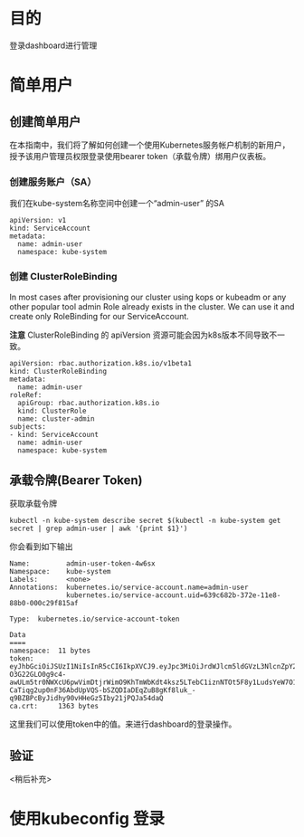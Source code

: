 # 目的 # 
登录dashboard进行管理
# 简单用户 #
## 创建简单用户 ##
在本指南中，我们将了解如何创建一个使用Kubernetes服务帐户机制的新用户，授予该用户管理员权限登录使用bearer token（承载令牌）绑用户仪表板。
### 创建服务账户（SA） ###
我们在kube-system名称空间中创建一个“admin-user” 的SA
```
apiVersion: v1
kind: ServiceAccount
metadata:
  name: admin-user
  namespace: kube-system
```
### 创建 ClusterRoleBinding ###
In most cases after provisioning our cluster using kops or kubeadm or any other popular tool admin Role already exists in the cluster. We can use it and create only RoleBinding for our ServiceAccount.

**注意** ClusterRoleBinding 的 apiVersion 资源可能会因为k8s版本不同导致不一致。 
```
apiVersion: rbac.authorization.k8s.io/v1beta1
kind: ClusterRoleBinding
metadata:
  name: admin-user
roleRef:
  apiGroup: rbac.authorization.k8s.io
  kind: ClusterRole
  name: cluster-admin
subjects:
- kind: ServiceAccount
  name: admin-user
  namespace: kube-system
```
## 承载令牌(Bearer Token) ##
获取承载令牌
```
kubectl -n kube-system describe secret $(kubectl -n kube-system get secret | grep admin-user | awk '{print $1}')
```
你会看到如下输出
```
Name:         admin-user-token-4w6sx
Namespace:    kube-system
Labels:       <none>
Annotations:  kubernetes.io/service-account.name=admin-user
              kubernetes.io/service-account.uid=639c682b-372e-11e8-88b0-000c29f815af

Type:  kubernetes.io/service-account-token

Data
====
namespace:  11 bytes
token:      eyJhbGciOiJSUzI1NiIsInR5cCI6IkpXVCJ9.eyJpc3MiOiJrdWJlcm5ldGVzL3NlcnZpY2VhY2NvdW50Iiwia3ViZXJuZXRlcy5pby9zZXJ2aWNlYWNjb3VudC9uYW1lc3BhY2UiOiJrdWJlLXN5c3RlbSIsImt1YmVybmV0ZXMuaW8vc2VydmljZWFjY291bnQvc2VjcmV0Lm5hbWUiOiJhZG1pbi11c2VyLXRva2VuLTR3NnN4Iiwia3ViZXJuZXRlcy5pby9zZXJ2aWNlYWNjb3VudC9zZXJ2aWNlLWFjY291bnQubmFtZSI6ImFkbWluLXVzZXIiLCJrdWJlcm5ldGVzLmlvL3NlcnZpY2VhY2NvdW50L3NlcnZpY2UtYWNjb3VudC51aWQiOiI2MzljNjgyYi0zNzJlLTExZTgtODhiMC0wMDBjMjlmODE1YWYiLCJzdWIiOiJzeXN0ZW06c2VydmljZWFjY291bnQ6a3ViZS1zeXN0ZW06YWRtaW4tdXNlciJ9.AnIHuXbY0ktRzaZSw6ktjHuwIFj4NxQjSgRvbvbI6Gav1zO3F_E6sMWgp4AzpoC4BKbwCFNday146QLUqzFin9z5GoBKGnJ4AEvElYvfN5V1_zSbHpxf_1X1Hbbkl-O3G22GLO0g9c4-awULm5tr0NWXcU6pwVimDtjrWimO9KhTmWbKdt4ksz5LTebC1iznNTOt5F8y1LudsYeW7O12TUk1Kd7c31YiwIgzQDs9gEGIerry9QOOwNEe2aRelMSd3-CaTiqg2up0nF36AbdUpVQS-bSZQDIaDEqZuB8gKf8luk_-q9BZBPcByJidhy90vHHeGz5Iby21jPQJa54daQ
ca.crt:     1363 bytes

```
这里我们可以使用token中的值。来进行dashboard的登录操作。
## 验证 ##
<稍后补充>
# 使用kubeconfig 登录 #
